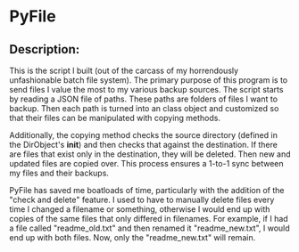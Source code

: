 <h1>
PyFile
</h2>

<h2>
Description:
</h2>

This is the script I built (out of the carcass of my horrendously unfashionable batch file system). The primary purpose of this program is to send files I value the most to my various backup sources. The script starts by reading a JSON file of paths. These paths are folders of files I want to backup. Then each path is turned into an class object and customized so that their files can be manipulated with copying methods.

Additionally, the copying method checks the source directory (defined in the DirObject's __init__) and then checks that against the destination. If there are files that exist only in the destination, they will be deleted. Then new and updated files are copied over. This process ensures a 1-to-1 sync between my files and their backups.

PyFile has saved me boatloads of time, particularly with the addition of the "check and delete" feature. I used to have to manually delete files every time I changed a filename or something, otherwise I would end up with copies of the same files that only differed in filenames. For example, if I had a file called "readme_old.txt" and then renamed it "readme_new.txt", I would end up with both files. Now, only the "readme_new.txt" will remain.